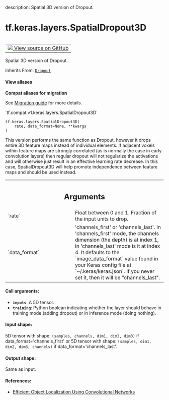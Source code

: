 description: Spatial 3D version of Dropout.

<div itemscope itemtype="http://developers.google.com/ReferenceObject">
<meta itemprop="name" content="tf.keras.layers.SpatialDropout3D" />
<meta itemprop="path" content="Stable" />
<meta itemprop="property" content="__init__"/>
<meta itemprop="property" content="__new__"/>
</div>

# tf.keras.layers.SpatialDropout3D

<!-- Insert buttons and diff -->

<table class="tfo-notebook-buttons tfo-api nocontent" align="left">
<td>
  <a target="_blank" href="https://github.com/tensorflow/tensorflow/blob/r2.2/tensorflow/python/keras/layers/core.py#L329-L383">
    <img src="https://www.tensorflow.org/images/GitHub-Mark-32px.png" />
    View source on GitHub
  </a>
</td>
</table>



Spatial 3D version of Dropout.

Inherits From: [`Dropout`](../../../tf/keras/layers/Dropout.md)

<section class="expandable">
  <h4 class="showalways">View aliases</h4>
  <p>
<b>Compat aliases for migration</b>
<p>See
<a href="https://www.tensorflow.org/guide/migrate">Migration guide</a> for
more details.</p>
<p>`tf.compat.v1.keras.layers.SpatialDropout3D`</p>
</p>
</section>

<pre class="devsite-click-to-copy prettyprint lang-py tfo-signature-link">
<code>tf.keras.layers.SpatialDropout3D(
    rate, data_format=None, **kwargs
)
</code></pre>



<!-- Placeholder for "Used in" -->

This version performs the same function as Dropout, however it drops
entire 3D feature maps instead of individual elements. If adjacent voxels
within feature maps are strongly correlated (as is normally the case in
early convolution layers) then regular dropout will not regularize the
activations and will otherwise just result in an effective learning rate
decrease. In this case, SpatialDropout3D will help promote independence
between feature maps and should be used instead.

<!-- Tabular view -->
 <table class="responsive fixed orange">
<colgroup><col width="214px"><col></colgroup>
<tr><th colspan="2"><h2 class="add-link">Arguments</h2></th></tr>

<tr>
<td>
`rate`
</td>
<td>
Float between 0 and 1. Fraction of the input units to drop.
</td>
</tr><tr>
<td>
`data_format`
</td>
<td>
'channels_first' or 'channels_last'.
In 'channels_first' mode, the channels dimension (the depth)
is at index 1, in 'channels_last' mode is it at index 4.
It defaults to the `image_data_format` value found in your
Keras config file at `~/.keras/keras.json`.
If you never set it, then it will be "channels_last".
</td>
</tr>
</table>



#### Call arguments:


* <b>`inputs`</b>: A 5D tensor.
* <b>`training`</b>: Python boolean indicating whether the layer should behave in
  training mode (adding dropout) or in inference mode (doing nothing).


#### Input shape:

5D tensor with shape:
`(samples, channels, dim1, dim2, dim3)` if data_format='channels_first'
or 5D tensor with shape:
`(samples, dim1, dim2, dim3, channels)` if data_format='channels_last'.



#### Output shape:

Same as input.



#### References:

- [Efficient Object Localization Using Convolutional
  Networks](https://arxiv.org/abs/1411.4280)


